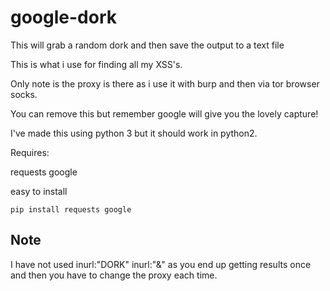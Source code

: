 # google-dork
This will grab a random dork and then save the output to a text file

This is what i use for finding all my XSS's.

Only note is the proxy is there as i use it with burp and then via tor browser socks.

You can remove this but remember google will give you the lovely capture!

I've made this using python 3 but it should work in python2.

Requires:

requests
google


easy to install

```
pip install requests google
```

Note
------

I have not used inurl:"DORK" inurl:"&" as you end up getting results once and then you have to change the proxy each time.

